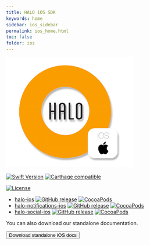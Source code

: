 ```yaml
---
title: HALO iOS SDK
keywords: home
sidebar: ios_sidebar
permalink: ios_home.html
toc: false
folder: ios
---
```


![mobgen_logo_top_black.png](./images/ios/halo-ios.png)

[![Swift Version](https://img.shields.io/badge/Swift-3.0.2-orange.svg)](https://swift.org/)
[![Carthage compatible](https://img.shields.io/badge/Carthage-compatible-4BC51D.svg?style=flat)](https://github.com/Carthage/Carthage)
<!-- [![Swift Package Manager compatible](https://img.shields.io/badge/Swift%20Package%20Manager-compatible-brightgreen.svg)](https://github.com/apple/swift-package-manager) -->
[![License](https://img.shields.io/badge/License-Apache%202.0-blue.svg)](https://opensource.org/licenses/Apache-2.0)


- [halo-ios](https://github.com/mobgen/halo-ios) [![GitHub release](https://img.shields.io/github/release/mobgen/halo-ios.svg)](https://github.com/mobgen/halo-ios/releases) [![CocoaPods](https://img.shields.io/cocoapods/v/halo-ios.svg)](https://github.com/mobgen/halo-ios/releases)
- [halo-notifications-ios](https://github.com/mobgen/halo-notifications-ios) [![GitHub release](https://img.shields.io/github/release/mobgen/halo-notifications-ios.svg)](https://github.com/mobgen/halo-notifications-ios/releases) [![CocoaPods](https://img.shields.io/cocoapods/v/halo-notifications-ios.svg)](https://github.com/mobgen/halo-notifications-ios/releases)
- [halo-social-ios](https://github.com/mobgen/halo-social-ios) [![GitHub release](https://img.shields.io/github/release/mobgen/halo-social-ios.svg)](https://github.com/mobgen/halo-social-ios/releases) [![CocoaPods](https://img.shields.io/cocoapods/v/halo-social-ios.svg)](https://github.com/mobgen/halo-social-ios/releases)

You can also download our standalone documentation.

<a href="./pdf/ios-documentation.pdf" target="_blank">
  <button type="button" class="btn btn-default" aria-label="Left Align">
    <span class="fa fa-download" aria-hidden="true"></span> Download standalone iOS docs
  </button>
</a>